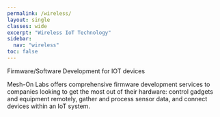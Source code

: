 ```yaml
---
permalink: /wireless/
layout: single
classes: wide
excerpt: "Wireless IoT Technology"
sidebar:
  nav: "wireless"
toc: false
---
```


Firmware/Software Development for IOT devices

Mesh-On Labs offers comprehensive firmware development services to companies 
looking to get the most out of their hardware: 
control gadgets and equipment remotely, gather and process sensor data, and connect devices within an IoT system.  
